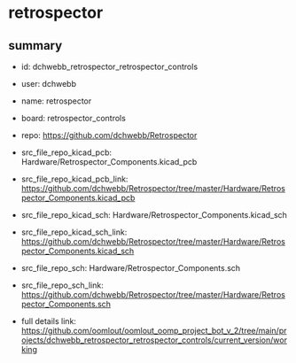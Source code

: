 # retrospector
 
## summary 
* id: dchwebb_retrospector_retrospector_controls
* user: dchwebb
* name: retrospector
* board: retrospector_controls
* repo: https://github.com/dchwebb/Retrospector
* src_file_repo_kicad_pcb: Hardware/Retrospector_Components.kicad_pcb
* src_file_repo_kicad_pcb_link: https://github.com/dchwebb/Retrospector/tree/master/Hardware/Retrospector_Components.kicad_pcb
* src_file_repo_kicad_sch: Hardware/Retrospector_Components.kicad_sch
* src_file_repo_kicad_sch_link: https://github.com/dchwebb/Retrospector/tree/master/Hardware/Retrospector_Components.kicad_sch

* src_file_repo_sch: Hardware/Retrospector_Components.sch
* src_file_repo_sch_link: https://github.com/dchwebb/Retrospector/tree/master/Hardware/Retrospector_Components.sch
* full details link: https://github.com/oomlout/oomlout_oomp_project_bot_v_2/tree/main/projects/dchwebb_retrospector_retrospector_controls/current_version/working  






